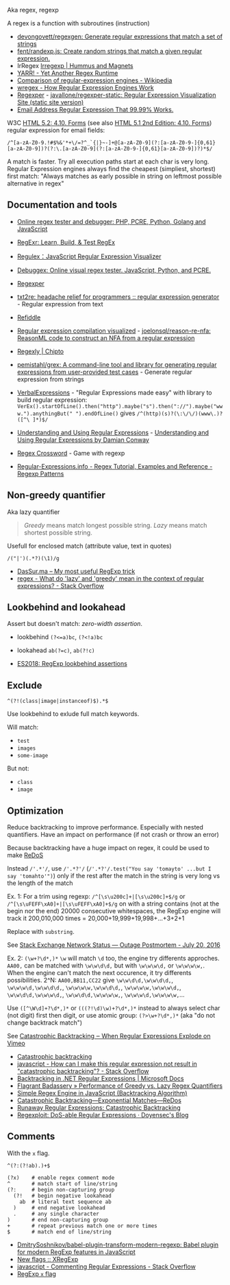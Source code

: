 Aka regex, regexp

A regex is a function with subroutines (instruction)

- [devongovett/regexgen: Generate regular expressions that match a set of strings](https://github.com/devongovett/regexgen)
- [fent/randexp.js: Create random strings that match a given regular expression.](https://github.com/fent/randexp.js)
- IrRegex [Irregexp | Hummus and Magnets](http://h14s.p5r.org/2009/02/irregexp.html)
- [YARR! - Yet Another Regex Runtime](https://trac.webkit.org/browser/trunk/Source/JavaScriptCore/yarr)
- [Comparison of regular-expression engines - Wikipedia](https://en.wikipedia.org/wiki/Comparison_of_regular-expression_engines)
- [wregex - How Regular Expression Engines Work](http://wstoop.co.za/wregex.php)
- [Regexper](https://regexper.com/) - [javallone/regexper-static: Regular Expression Visualization Site (static site version)](https://github.com/javallone/regexper-static)
- [Email Address Regular Expression That 99.99% Works.](http://emailregex.com/)

W3C [HTML 5.2: 4.10. Forms](https://www.w3.org/TR/html/sec-forms.html#valid-e-mail-address) (see also [HTML 5.1 2nd Edition: 4.10. Forms](https://www.w3.org/TR/html51/sec-forms.html#valid-e-mail-address)) regular expression for email fields:

```regexp
/^[a-zA-Z0-9.!#$%&'*+\/=?^_`{|}~-]+@[a-zA-Z0-9](?:[a-zA-Z0-9-]{0,61}[a-zA-Z0-9])?(?:\.[a-zA-Z0-9](?:[a-zA-Z0-9-]{0,61}[a-zA-Z0-9])?)*$/
```

A match is faster. Try all execution paths start at each char is very long.
Regular Expression engines always find the cheapest (simpliest, shortest) first match: "Always matches as early possible in string on leftmost possible alternative in regex"

## Documentation and tools

- [Online regex tester and debugger: PHP, PCRE, Python, Golang and JavaScript](https://regex101.com/)
- [RegExr: Learn, Build, & Test RegEx](https://regexr.com/)
- [Regulex：JavaScript Regular Expression Visualizer](https://jex.im/regulex/)
- [Debuggex: Online visual regex tester. JavaScript, Python, and PCRE.](https://www.debuggex.com/)
- [Regexper](https://regexper.com/)
- [txt2re: headache relief for programmers :: regular expression generator](https://www.txt2re.com/index_php3.html) - Regular expression from text
- [Refiddle](http://refiddle.com/)
- [Regular expression compilation visualized](https://web.archive.org/web/20210322073534/https://compiler.org/reason-re-nfa/src/index.html) - [joelonsql/reason-re-nfa: ReasonML code to construct an NFA from a regular expression](https://github.com/joelonsql/reason-re-nfa)
- [Regexly | Chipto](https://regexly.js.org/)

- [pemistahl/grex: A command-line tool and library for generating regular expressions from user-provided test cases](https://github.com/pemistahl/grex) - Generate regular expression from strings
- [VerbalExpressions](https://github.com/VerbalExpressions) - "Regular Expressions made easy" with library to build regular expression: `VerEx().startOfLine().then("http").maybe("s").then("://").maybe("www.").anythingBut(" ").endOfLine()` gives `/^(http)(s)?(\:\/\/)(www\.)?([^\ ]*)$/`
- [Understanding and Using Regular Expressions](https://www.infoq.com/presentations/regex) - [Understanding and Using Regular Expressions by Damian Conway](https://videoh.infoq.com/presentations/14-mar-regularexpressions-B.mp4?Key-Pair-Id=APKAIMZVI7QH4C5YKH6Q&Signature=BZMZnJA751nsDqL5iT7mtyspeSDzrQZTYeuh363H~ijASn11EL0e1~SehHoWaylFeCxwqjXgECdcff6blWouQR16ZsHkYRQHYPrqPzSxp27UHzA1Y3O-aNJF6RlADXuDW5TUPAbTROm8ByJN1vGldfF0Qe8tIQ7-k7ALqZK9mgs_&Policy=eyJTdGF0ZW1lbnQiOiBbeyJSZXNvdXJjZSI6IioiLCJDb25kaXRpb24iOnsiRGF0ZUxlc3NUaGFuIjp7IkFXUzpFcG9jaFRpbWUiOjE0ODg5NzI1Mzh9LCJJcEFkZHJlc3MiOnsiQVdTOlNvdXJjZUlwIjoiMC4wLjAuMC8wIn19fV19)
- [Regex Crossword](https://regexcrossword.com/) - Game with regexp
- [Regular-Expressions.info - Regex Tutorial, Examples and Reference - Regexp Patterns](https://www.regular-expressions.info/)

## Non-greedy quantifier

Aka lazy quantifier

> _Greedy_ means match longest possible string.
> _Lazy_ means match shortest possible string.

Usefull for enclosed match (attribute value, text in quotes)

```regexp
/("|')(.*?)(\1)/g
```

- [DasSur.ma – My most useful RegExp trick](https://dassur.ma/things/regexp-quote/)
- [regex - What do 'lazy' and 'greedy' mean in the context of regular expressions? - Stack Overflow](https://stackoverflow.com/questions/2301285/what-do-lazy-and-greedy-mean-in-the-context-of-regular-expressions)

## Lookbehind and lookahead

Assert but doesn't match: _zero-width assertion_.

- lookbehind `(?<=a)bc`, `(?<!a)bc`
- lookahead `ab(?=c)`, `ab(?!c)`

- [ES2018: RegExp lookbehind assertions](http://2ality.com/2017/05/regexp-lookbehind-assertions.html)

## Exclude

```regexp
^(?!(class|image|instanceof)$).*$
```

Use lookbehind to exlude full match keywords.

Will match:

- `test`
- `images`
- `some-image`

But not:

- `class`
- `image`

## Optimization

Reduce backtracking to improve performance. Especially with nested quantifiers. Have an impact on performance (if not crash or throw an error)

Because backtracking have a huge impact on regex, it could be used to make [ReDoS](https://en.wikipedia.org/wiki/ReDoS)

Instead `/'.*'/`, use `/'.*?'/` (`/'.*?'/.test("You say 'tomayto' ...but I say 'tomahto'")`) only if the rest after the match in the string is very long vs the length of the match

Ex. 1: For a trim using regexp: `/^[\s\u200c]+|[\s\u200c]+$/g` or `/^[\s\uFEFF\xA0]+|[\s\uFEFF\xA0]+$/g` on with a string contains (not at the begin nor the end) 20000 consecutive whitespaces, the RegExp engine will track it 200,010,000 times = 20,000+19,999+19,998+…+3+2+1

Replace with `substring`.

See [Stack Exchange Network Status — Outage Postmortem - July 20, 2016](http://stackstatus.net/post/147710624694/outage-postmortem-july-20-2016)

Ex. 2: `(\w+?\d*,)*` `\w` will match `\d` too, the engine try differents approches. `AA00,` can be matched with `\w\w\d\d,` but with `\w\w\w\d,` or `\w\w\w\w,`. When the engine can't match the next occurence, it try differents possibilities. 2^N:
`AA00,BB11,CC22` give `\w\w\d\d,\w\w\d\d,`, `\w\w\w\d,\w\w\d\d,`, `\w\w\w\w,\w\w\d\d,`, `\w\w\w\w,\w\w\w\d,`,  `\w\w\d\d,\w\w\w\d,`, `\w\w\d\d,\w\w\w\w,`, `\w\w\w\d,\w\w\w\w,`...

Use `([^\W\d]+?\d*,)*` or `(((?!\d)\w)+?\d*,)*` instead to always select char (not digit) first then digit, or use atomic group: `(?>\w+?\d*,)*` (aka "do not change backtrack match")

See [Catastrophic Backtracking ‒ When Regular Expressions Explode on Vimeo](https://vimeo.com/112065252)

- [Catastrophic backtracking](https://web.archive.org/web/20210111094636/https://javascript.info/regexp-catastrophic-backtracking)
- [javascript - How can I make this regular expression not result in "catastrophic backtracking"? - Stack Overflow](https://stackoverflow.com/questions/10218594/how-can-i-make-this-regular-expression-not-result-in-catastrophic-backtracking)
- [Backtracking in .NET Regular Expressions | Microsoft Docs](https://web.archive.org/web/20201112013515/https://docs.microsoft.com/en-us/dotnet/standard/base-types/backtracking-in-regular-expressions)
- [Flagrant Badassery » Performance of Greedy vs. Lazy Regex Quantifiers](https://web.archive.org/web/20201111081201/http://blog.stevenlevithan.com/archives/greedy-lazy-performance)
- [Simple Regex Engine in JavaScript (Backtracking Algorithm)](https://github.com/richardartoul/regex-engine)
- [Catastrophic Backtracking—Exponential Matches—ReDos](https://web.archive.org/web/20201111164409/https://www.rexegg.com/regex-explosive-quantifiers.html)
- [Runaway Regular Expressions: Catastrophic Backtracking](https://web.archive.org/web/20210316042555/https://www.regular-expressions.info/catastrophic.html)
- [Regexploit: DoS-able Regular Expressions · Doyensec's Blog](https://web.archive.org/web/20210322050715/https://blog.doyensec.com/2021/03/11/regexploit.html)

## Comments

With the `x` flag.

```regexp
^(?:(?!ab).)+$
```

```regexp
(?x)    # enable regex comment mode
^       # match start of line/string
(?:     # begin non-capturing group
  (?!   # begin negative lookahead
    ab  # literal text sequence ab
  )     # end negative lookahead
  .     # any single character
)       # end non-capturing group
+       # repeat previous match one or more times
$       # match end of line/string
```

- [DmitrySoshnikov/babel-plugin-transform-modern-regexp: Babel plugin for modern RegExp features in JavaScript](https://github.com/DmitrySoshnikov/babel-plugin-transform-modern-regexp#extended-x-flag)
- [New flags :: XRegExp](http://xregexp.com/flags/)
- [javascript - Commenting Regular Expressions - Stack Overflow](https://stackoverflow.com/questions/15463257/commenting-regular-expressions)
- [RegExp `x` flag](https://esdiscuss.org/topic/regexp-x-flag)
